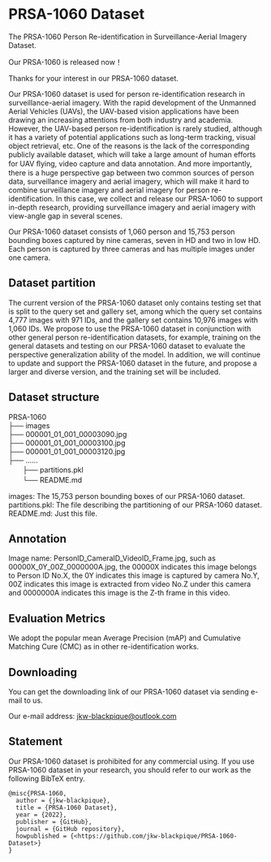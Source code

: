 # PRSA-1060 Dataset

The PRSA-1060 Person Re-identification in Surveillance-Aerial Imagery Dataset.

Our PRSA-1060 is released now！<br>

Thanks for your interest in our PRSA-1060 dataset.<br>

Our PRSA-1060 dataset is used for person re-identification research in surveillance-aerial imagery. With the rapid development of the Unmanned Aerial Vehicles (UAVs), the UAV-based vision applications have been drawing an increasing attentions from both industry and academia. However, the UAV-based person re-identification is rarely studied, although it has a variety of potential applications such as long-term tracking, visual object retrieval, etc. One of the reasons is the lack of the corresponding publicly available dataset, which will take a large amount of human efforts for UAV ﬂying, video capture and data annotation. And more importantly, there is a huge perspective gap between two common sources of person data, surveillance imagery and aerial imagery, which will make it hard to combine surveillance imagery and aerial imagery for person re-identification. In this case, we collect and release our PRSA-1060 to support in-depth research, providing surveillance imagery and aerial imagery with view-angle gap in several scenes.<br>

Our PRSA-1060 dataset consists of 1,060 person and 15,753 person bounding boxes captured by nine cameras, seven in HD and two in low HD. Each person is captured by three cameras and has multiple images under one camera.


## Dataset partition

The current version of the PRSA-1060 dataset only contains testing set that is split to the query set and gallery set, among which the query set contains 4,777 images with 971 IDs, and the gallery set contains 10,976 images with 1,060 IDs. We propose to use the PRSA-1060 dataset in conjunction with other general person re-identification datasets, for example, training on the general datasets and testing on our PRSA-1060 dataset to evaluate the perspective generalization ability of the model. In addition, we will continue to update and support the PRSA-1060 dataset in the future, and propose a larger and diverse version, and the training set will be included.<br>


## Dataset structure

PRSA-1060<br>
    ├── images<br>
        ├── 000001_01_001_00003090.jpg<br>
        ├── 000001_01_001_00003100.jpg<br>
        ├── 000001_01_001_00003120.jpg<br>
        ├── ......<br>
　　├── partitions.pkl<br>
　　└── README.md<br>

images: The 15,753 person bounding boxes of our PRSA-1060 dataset.<br>
partitions.pkl: The file describing the partitioning of our PRSA-1060 dataset.<br>
README.md: Just this file.<br>


## Annotation

Image name: PersonID_CameraID_VideoID_Frame.jpg, such as 00000X_0Y_00Z_0000000A.jpg, the 00000X indicates this image belongs to Person ID No.X, the 0Y indicates this image is captured by camera No.Y, 00Z indicates this image is extracted from video No.Z under this camera and 0000000A indicates this image is the Z-th frame in this video.

        
## Evaluation Metrics

We adopt the popular mean Average Precision (mAP) and Cumulative Matching Cure (CMC) as in other re-identification works.


## Downloading

You can get the downloading link of our PRSA-1060 dataset via sending e-mail to us.

Our e-mail address: <jkw-blackpique@outlook.com>


## Statement

Our PRSA-1060 dataset is prohibited for any commercial using. If you use PRSA-1060 dataset in your research, you should refer to our work as the following BibTeX entry.

```
@misc{PRSA-1060,
  author = {jkw-blackpique},
  title = {PRSA-1060 Dataset},
  year = {2022},
  publisher = {GitHub},
  journal = {GitHub repository},
  howpublished = {<https://github.com/jkw-blackpique/PRSA-1060-Dataset>}
}
```


